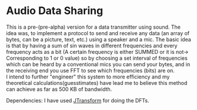 Audio Data Sharing
===================
This is a pre-(pre-alpha) version for a data transmitter using sound. The idea was, to implement a protocol to send and receive any data (an array of bytes, can be a picture, text, etc.) using a speaker and a mic. The basic idea is that by having a sum of sin waves in different frequencies and every frequency acts as a bit (A certain frequency is either SUMMED or it is not-> Corresponding to 1 or 0 value) so by choosing a set interval of frequencies which can be heard by a conventional mics you can send your bytes, and in the receiving end you use FFT to see which frequencies (bits) are on.  
I intend to further "engineer" this system to more efficiency and my theoretical calculations(guesstimates) have lead me to believe this method can achieve as far as 500 KB of bandwidth.

Dependencies: I have used [JTransform](https://github.com/wendykierp/JTransforms) for doing the DFTs.
